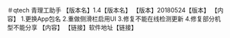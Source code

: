 ＃qtech
青理工助手
【版本名】1.4【版本名】
【版本】20180524【版本】
【内容】
1.更换App包名
2.重做侧滑栏启用UI
3.修复不能在线检测更新
4.修复部分机型不能分享
【内容】
【链接】软件地址【链接】

